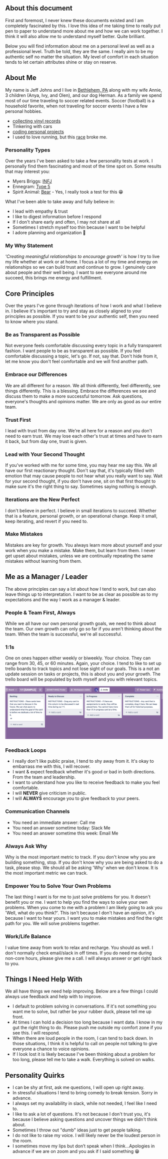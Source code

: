 ## About this document
First and foremost, I never knew these documents existed and I am completely fascinated by this. I love this idea of me taking time to really put pen to paper to understand more about me and how we can work together. I think it will also allow me to understand myself better. Quite brilliant.

Below you will find information about me on a personal level as well as a professional level. Truth be told, they are the same. I really aim to be my authentic self no matter the situation. My level of comfort in each situation tends to let certain attributes shine or stay on reserve.

## About Me
My name is Jeff Johns and I live in [Bethlehem, PA](https://www.google.com/maps/place/Bethlehem,+PA/@40.6253013,-75.4010458,13z/data=!3m1!4b1!4m5!3m4!1s0x89c43e4acc94c115:0x4ec59c491c91b283!8m2!3d40.6259316!4d-75.3704579) along with my wife Annie, 3 children (Anya, Ivy, and Olen), and our dog Herman. As a family we spend most of our time traveling to soccer related events. Soccer (football) is a household favorite, when not traveling for soccer events I have a few personal hobbies.

- [collecting vinyl records](https://www.discogs.com/user/phpfunk/collection)
- Tinkering with cars
- [coding personal projects](https://github.com/phpfunk)
- I used to love running, but this [race](https://calendar.ultrarunning.com/runner/show?first_name=Jeff&last_name=Johns&runner_id=9291) broke me.

### Personality Types
Over the years I've been asked to take a few personality tests at work. I personally find them fascinating and most of the time spot on. Some results that may interest you:

- Myers Briggs: [INFJ](https://www.verywellmind.com/infj-introverted-intuitive-feeling-judging-2795978)
- Ennegram: [Type 5](https://www.truity.com/enneagram/personality-type-5-investigator)
- Spirit Animal: [Bear](https://trustedpsychicmediums.com/spirit-animals/bear-spirit-animal/) - Yes, I really took a test for this &#128513;

What I've been able to take away and fully believe in:
- I lead with empathy & trust
- I like to digest information before I respond
- If I don't share early and often, I may not share at all
- Sometimes I stretch myself too thin because I want to be helpful
- I adore planning and organization &#129505;

### My Why Statement
*'Creating meaningful relationships to encourage growth'* is how I try to live my life whether at work or at home. I focus a lot of my time and energy on relationships so we can build trust and continue to grow. I genuinely care about people and their well being. I want to see everyone around me succeed, this brings me energy and fulfillment.

## Core Principles
Over the years I've gone through iterations of how I work and what I believe in. I believe it's important to try and stay as closely aligned to your principles as possible. If you want to be your authentic self, then you need to know where you stand.

### Be as Transparent as Possible
Not everyone feels comfortable discussing every topic in a fully transparent fashion. I want people to be as transparent as possible. If you feel comfortable discussing a topic, let's go. If not, say that. Don't hide from it, let me know you don't feel comfortable and we will find another path.

### Embrace our Differences
We are all different for a reason. We all think differently, feel differently, see things differently. This is a blessing. Embrace the differences we see and discuss them to make a more successful tomorrow. Ask questions, everyone's thoughts and opinions matter. We are only as good as our entire team.

### Trust First
I lead with trust from day one. We're all here for a reason and you don't need to earn trust. We may lose each other's trust at times and have to earn it back, but from day one, trust is given.

### Lead with Your Second Thought
If you've worked with me for some time, you may hear me say this. We all have our first reactionary thought. Don't say that, it's typically filled with emotion that may cause people to not hear what you really want to say. Wait for your second thought, if you don't have one, sit on that first thought to make sure it's the right thing to say. Sometimes saying nothing is enough.

### Iterations are the New Perfect
I don't believe in perfect. I believe in small iterations to succeed. Whether that is a feature, personal growth, or an operational change. Keep it small, keep iterating, and revert if you need to.

### Make Mistakes
Mistakes are key for growth. You always learn more about yourself and your work when you make a mistake. Make them, but learn from them. I never get upset about mistakes, unless we are continually repeating the same mistakes without learning from them.

## Me as a Manager / Leader
The above principles can say a lot about how I tend to work, but can also leave things up to interpretation. I want to be as clear as possible as to my expectations and the way I work as a manager & leader.

### People & Team First, Always
While we all have our own personal growth goals, we need to think about the team. Our own growth can only go so far if you aren't thinking about the team. When the team is successful, we're all successful.

### 1:1s
One on ones happen either weekly or biweekly. Your choice. They can range from 30, 45, or 60 minutes. Again, your choice. I tend to like to set up trello boards to track topics and not lose sight of our goals. This is a not an update session on tasks or projects, this is about you and your growth. The trello board will be populated by both myself and you with relevant topics.

![Sample Trello Board](/images/trello-sample.png)

### Feedback Loops
- I really don't like public praise, I tend to shy away from it. It's okay to embarrass me with this, I will recover.
- I want & expect feedback whether it's good or bad in both directions. From the team and leadership.
- I want to understand how you like to receive feedback to make you feel comfortable.
- I will **NEVER** give criticism in public.
- I will **ALWAYS** encourage you to give feedback to your peers.

### Communication Channels
- You need an immediate answer: Call me
- You need an answer sometime today: Slack Me
- You need an answer sometime this week: Email Me

### Always Ask Why
Why is the most important metric to track. If you don't know why you are building something, stop. If you don't know why you are being asked to do a task, please stop. We should all be asking 'Why' when we don't know. It is the most important metric we can track.

### Empower You to Solve Your Own Problems
The last thing I want is for me to just solve problems for you. It doesn't benefit you or me. I want to help you find the ways to solve your own problems. When you come to me with a problem I am likely going to ask you 'Well, what do you think?'. This isn't because I don't have an opinion, it's because I want to hear yours. I want you to make mistakes and find the right path for you. We will solve problems together.

### Work/Life Balance
I value time away from work to relax and recharge. You should as well. I don't normally check email/slack in off times. If you do need me during non-core hours, please give me a call. I will always answer or get right back to you.

## Things I Need Help With
We all have things we need help improving. Below are a few things I could always use feedback and help with to improve.

- I default to problem solving in conversations. If it's not something you want me to solve, but rather be your rubber duck, please tell me up front.
- At times I can hold a decision too long because I want data. I know in my gut the right thing to do. Please push me outside my comfort zone if you see this. I will respond.
- When there are loud people in the room, I can tend to back down. In those situations, I think it is helpful to call on people not talking to give everyone a chance to voice opinions.
- If I look lost it is likely because I've been thinking about a problem for too long, please tell me to take a walk. Everything is solved on walks.

## Personality Quirks
- I can be shy at first, ask me questions, I will open up right away.
- In stressful situations I tend to bring comedy to break tension. Sorry in advance.
- I always set my availability in slack, while not needed, I feel like I need to.
- I like to ask a lot of questions. It's not because I don't trust you, it's because I believe asking questions and uncover things we didn't think about.
- Sometimes I throw out "dumb" ideas just to get people talking.
- I do not like to raise my voice. I will likely never be the loudest person in the room.
- I sometimes move my lips but don’t speak when I think…Apologies in advance if we are on zoom and you ask if I said something &#128513;
